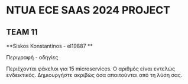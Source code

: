 # NTUA ECE SAAS 2024 PROJECT
  
## TEAM 11

**Siskos Konstantinos - el19887
**  
  
Περιγραφή - οδηγίες
  
Περιέχονται φάκελοι για 15 microservices. Ο αριθμός είναι εντελώς ενδεικτικός. Δημιουργήστε ακριβώς όσα απαιτούνται από τη λύση σας.
